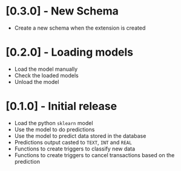 # [0.3.0] - New Schema
- Create a new schema when the extension is created

# [0.2.0] - Loading models
- Load the model manually
- Check the loaded models
- Unload the model

# [0.1.0] - Initial release
- Load the python `sklearn` model
- Use the model to do predictions
- Use the model to predict data stored in the database
- Predictions output casted to `TEXT`, `INT` and `REAL`
- Functions to create triggers to classify new data
- Functions to create triggers to cancel transactions based on the prediction 
  